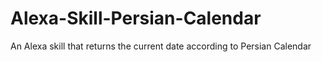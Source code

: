 # Alexa-Skill-Persian-Calendar
An Alexa skill that returns the current date according to Persian Calendar
